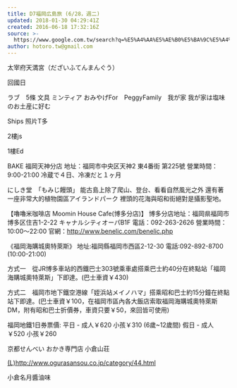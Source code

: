 ```yaml
---
title: D7福岡広島旅 (6/28，週二)
updated: 2018-01-30 04:29:41Z
created: 2016-06-18 17:32:16Z
source: >-
  https://www.google.com.tw/search?q=%E5%A4%AA%E5%AE%B0%E5%BA%9C%E5%A4%A9%E6%BA%80%E5%AE%AE&oq=%E5%A4%AA%E5%AE%B0%E5%BA%9C%E5%A4%A9%E6%BA%80%E5%AE%AE&gs_l=serp.3...0.0.1.14.0.0.0.0.0.0.0.0..0.0....0...1c..64.serp..0.0.0.CbhxMbeHSEA
author: hotoro.tw@gmail.com
---
```


太宰府天満宮（だざいふてんまんぐう）

回國日

ラブ　5條
文具
ミンティア
おみやげFor　PeggyFamily　我が家
我が家は塩味のお土産に好む

Ships
照片T多

2樓js

1樓Ed

BAKE
福岡天神分店
地址：福岡市中央区天神2 東4番街 第225號
營業時間：9:00-21:00
冷蔵で４日、冷凍だと１ヶ月

にしき堂　「もみじ饅頭」
能古島上除了爬山、登台、看看自然風光之外 還有著一座非常大的植物園區アイランドパーク
裡頭的花海與昭和街絕對是攝影聖地。

【嚕嚕米咖啡店 Moomin House Cafe(博多分店)】
博多分店地址：福岡県福岡市博多区住吉1-2-22 キャナルシティオーパB1F
電話：092-263-2626
營業時間：10:00～22:00
官網：http://www.benelic.com/benelic.php

《福岡海購城奧特萊斯》
地址:福岡縣福岡市西區2-12-30
電話:092-892-8700 (10:00-21:00)

方式一　從JR博多車站的西鐵巴士303號乘車處搭乘巴士約40分在終點站「福岡海購城奧特萊斯」下即達。(巴士車資￥430)

方式二　福岡市地下鐵空港線「姪浜站メイノハマ」搭乘昭和巴士約15分鐘在終點站下即達。(巴士車資￥100，在福岡市區內各大飯店索取福岡海購城奧特萊斯DM，附有昭和巴士折價券，車資只要￥50，來回皆可使用)

福岡地鐵1日券票價:
平日 - 成人￥620 小孩￥310 (6歲~12歲間)
假日 - 成人￥520 小孩￥260

京都せんべい おかき専門店 小倉山荘

[(L)](http://www.ogurasansou.co.jp/category/44.html)http://www.ogurasansou.co.jp/category/44.html

小倉名月醬油味